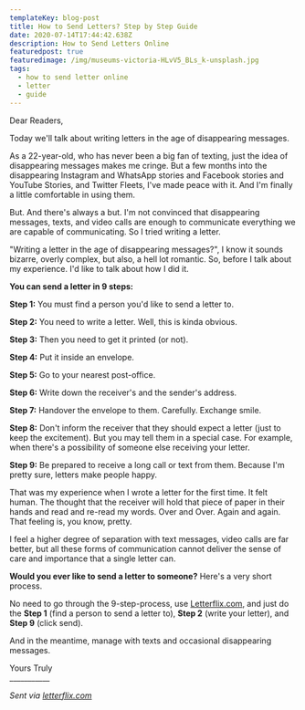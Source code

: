 ```yaml
---
templateKey: blog-post
title: How to Send Letters? Step by Step Guide
date: 2020-07-14T17:44:42.638Z
description: How to Send Letters Online
featuredpost: true
featuredimage: /img/museums-victoria-HLvV5_BLs_k-unsplash.jpg
tags:
  - how to send letter online
  - letter
  - guide
---
```

Dear Readers,

Today we'll talk about writing letters in the age of disappearing messages.

As a 22-year-old, who has never been a big fan of texting, just the idea of disappearing messages makes me cringe. But a few months into the disappearing Instagram and WhatsApp stories and Facebook stories and YouTube Stories, and Twitter Fleets, I've made peace with it. And I'm finally a little comfortable in using them.

But. And there's always a but. I'm not convinced that disappearing messages, texts, and video calls are enough to communicate everything we are capable of communicating. So I tried writing a letter.

"Writing a letter in the age of disappearing messages?", I know it sounds bizarre, overly complex, but also, a hell lot romantic. So, before I talk about my experience. I'd like to talk about how I did it.

**You can send a letter in 9 steps:**

**Step 1:** You must find a person you'd like to send a letter to.

**Step 2:** You need to write a letter. Well, this is kinda obvious.

**Step 3:** Then you need to get it printed (or not).

**Step 4:** Put it inside an envelope.

**Step 5:** Go to your nearest post-office.

**Step 6:** Write down the receiver's and the sender's address.

**Step 7:** Handover the envelope to them. Carefully. Exchange smile.

**Step 8:** Don't inform the receiver that they should expect a letter (just to keep the excitement). But you may tell them in a special case. For example, when there's a possibility of someone else receiving your letter.

**Step 9:** Be prepared to receive a long call or text from them. Because I'm pretty sure, letters make people happy.

That was my experience when I wrote a letter for the first time. It felt human. The thought that the receiver will hold that piece of paper in their hands and read and re-read my words. Over and Over. Again and again. That feeling is, you know, pretty.

I feel a higher degree of separation with text messages, video calls are far better, but all these forms of communication cannot deliver the sense of care and importance that a single letter can.

**Would you ever like to send a letter to someone?** Here's a very short process.

No need to go through the 9-step-process, use [Letterflix.com](https://letterflix.com), and just do the **Step 1** (find a person to send a letter to), **Step 2** (write your letter), and **Step 9** (click send).

And in the meantime, manage with texts and occasional disappearing messages.



Yours Truly\
\_\_\_\_\_\_\_\_\_\__



*Sent via [letterflix.com](https://letterflix.com)*
